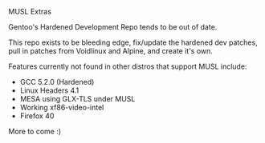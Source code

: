 MUSL Extras

Gentoo's Hardened Development Repo tends to be out of date.

This repo exists to be bleeding edge, fix/update the hardened dev patches,
pull in patches from Voidlinux and Alpine, and create it's own.

Features currently not found in other distros that support MUSL include:
* GCC 5.2.0 (Hardened)
* Linux Headers 4.1
* MESA using GLX-TLS under MUSL
* Working xf86-video-intel
* Firefox 40

More to come :)
